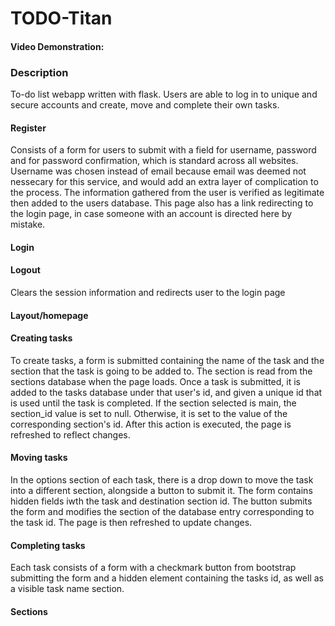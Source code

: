 # TODO-Titan

#### Video Demonstration: <insert url>

### Description

To-do list webapp written with flask. Users are able to log in to unique and secure accounts and create, move and complete their own tasks.

#### Register
Consists of a form for users to submit with a field for username, password and for password confirmation, which is standard across all websites. Username was chosen instead of email because email was deemed not nessecary for this service, and would add an extra layer of complication to the process. The information gathered from the user is verified as legitimate then added to the users database. This page also has a link redirecting to the login page, in case someone with an account is directed here by mistake. 

#### Login



#### Logout
Clears the session information and redirects user to the login page

#### Layout/homepage

#### Creating tasks
To create tasks, a form is submitted containing the name of the task and the section that the task is going to be added to. The section is read from the sections database when the page loads. Once a task is submitted, it is added to the tasks database under that user's id, and given a unique id that is used until the task is completed. If the section selected is main, the section_id value is set to null. Otherwise, it is set to the value of the corresponding section's id. After this action is executed, the page is refreshed to reflect changes.

#### Moving tasks
In the options section of each task, there is a drop down to move the task into a different section, alongside a button to submit it. The form contains hidden fields iwth the task and destination section id. The button submits the form and modifies the section of the database entry corresponding to the task id. The page is then refreshed to update changes.

#### Completing tasks
Each task consists of a form with a checkmark button from bootstrap submitting the form and a hidden element containing the tasks id, as well as a visible task name section.

#### Sections
